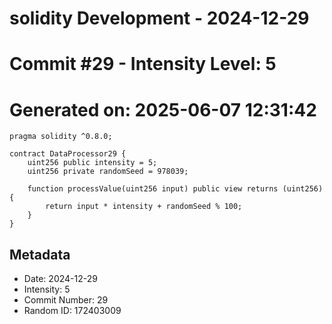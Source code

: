 ﻿# solidity Development - 2024-12-29
# Commit #29 - Intensity Level: 5
# Generated on: 2025-06-07 12:31:42
```solidity
pragma solidity ^0.8.0;

contract DataProcessor29 {
    uint256 public intensity = 5;
    uint256 private randomSeed = 978039;

    function processValue(uint256 input) public view returns (uint256) {
        return input * intensity + randomSeed % 100;
    }
}
```
## Metadata
- Date: 2024-12-29
- Intensity: 5
- Commit Number: 29
- Random ID: 172403009
